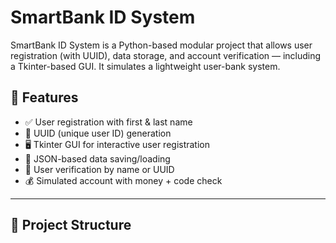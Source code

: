 # SmartBank ID System

SmartBank ID System is a Python-based modular project that allows user registration (with UUID), data storage, and account verification — including a Tkinter-based GUI. It simulates a lightweight user-bank system.

## 🔧 Features

- ✅ User registration with first & last name
- 🔐 UUID (unique user ID) generation
- 🖥️ Tkinter GUI for interactive user registration
- 📁 JSON-based data saving/loading
- 🧾 User verification by name or UUID
- 💰 Simulated account with money + code check

---

## 📂 Project Structure

